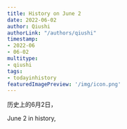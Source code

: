 ```yaml
---
title: History on June 2
date: 2022-06-02
author: Qiushi 
authorLink: "/authors/qiushi"
timestamp: 
- 2022-06
- 06-02
multitype: 
- qiushi
tags: 
- todayinhistory
featuredImagePreview: '/img/icon.png'
---
```









历史上的6月2日，

June 2 in history, 

<!--more-->

